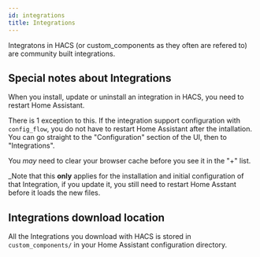 ```yaml
---
id: integrations
title: Integrations
---
```


Integratons in HACS (or custom_components as they often are refered to) are community built integrations.

## Special notes about Integrations

When you install, update or uninstall an integration in HACS, you need to restart Home Assistant.

There is 1 exception to this.
If the integration support configuration with `config_flow`, you do not have to restart Home Assistant after the intallation.
You can go straight to the "Configuration" section of the UI, then to "Integrations".

You _may_ need to clear your browser cache before you see it in the "+" list.

_Note that this **only** applies for the installation and initial configuration of that Integration, if you update it, you still need to restart Home Asstant before it loads the new files.

## Integrations download location

All the Integrations you download with HACS is stored in `custom_components/` in your Home Assistant configuration directory.